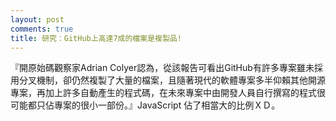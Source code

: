 ```yaml
---
layout: post
comments: true
title: 研究：GitHub上高達7成的檔案是複製品!
---
```




『開原始碼觀察家Adrian Colyer認為，從該報告可看出GitHub有許多專案雖未採用分叉機制，卻仍然複製了大量的檔案，且隨著現代的軟體專案多半仰賴其他開源專案，再加上許多自動產生的程式碼，在未來專案中由開發人員自行撰寫的程式很可能都只佔專案的很小一部份。』JavaScript 佔了相當大的比例ＸＤ。

